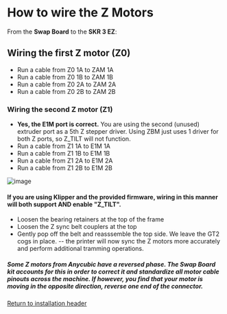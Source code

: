 # How to wire the Z Motors

From the **Swap Board** to the **SKR 3 EZ**:

## Wiring the first Z motor (Z0)
- Run a cable from Z0 1A to ZAM 1A
- Run a cable from Z0 1B to ZAM 1B
- Run a cable from Z0 2A to ZAM 2A
- Run a cable from Z0 2B to ZAM 2B

### Wiring the second Z motor (Z1)
- **Yes, the E1M port is correct.** You are using the second (unused) extruder port as a 5th Z stepper driver. Using ZBM just uses 1 driver for both Z ports, so Z_TILT will not function.
- Run a cable from Z1 1A to E1M 1A
- Run a cable from Z1 1B to E1M 1B
- Run a cable from Z1 2A to E1M 2A
- Run a cable from Z1 2B to E1M 2B

![image](https://github.com/smartwareio/SWIO-Kobra-Max-Adapter-Kit/assets/139072083/14af0b97-c375-4c78-b4f5-df8d592d491f)

#### If you are using Klipper and the provided firmware, wiring in this manner will both support AND enable "Z_TILT".
- Loosen the bearing retainers at the top of the frame
- Loosen the Z sync belt couplers at the top
- Gently pop off the belt and reasssemble the top side. We leave the GT2 cogs in place.
-- the printer will now sync the Z motors more accurately and perform additional tramming operations.

##### Some Z motors from Anycubic have a reversed phase. The Swap Board kit accounts for this in order to correct it and standardize all motor cable pinouts across the machine. If however, you find that your motor is moving in the opposite direction, reverse one end of the connector.

[Return to installation header](https://github.com/smartwareio/SWIO-Kobra-Max-Adapter-Kit/blob/main/README.md#wiring-the-swap-board)
